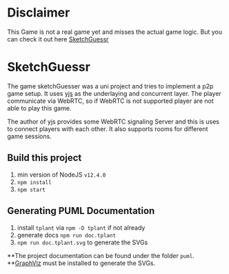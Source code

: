 # Disclaimer

This Game is not a real game yet and misses the actual game logic. But you can check it out here [SketchGuessr](https://sketchguessr.netlify.com/)

# SketchGuessr

The game sketchGuesser was a uni project and tries to implement a p2p game setup. It uses [yjs](http://y-js.org/) as the underlaying and concurrent layer. The player communicate via WebRTC, so if WebRTC is not supported player are not able to play this game. 

The author of yjs provides some WebRTC signaling Server and this is uses to connect players with each other. It also supports rooms for different game sessions.


## Build this project

1. min version of NodeJS `v12.4.0`
2. `npm install`
3. `npm start`


## Generating PUML Documentation

1. install `tplant` via `npm -D tplant` if not already
2. generate docs `npm run doc.tplant`
3. `npm run doc.tplant.svg` to generate the SVGs

**The project documentation can be found under the folder `puml`.
**[GraphViz](https://www.graphviz.org/) must be installed to generate the SVGs.
